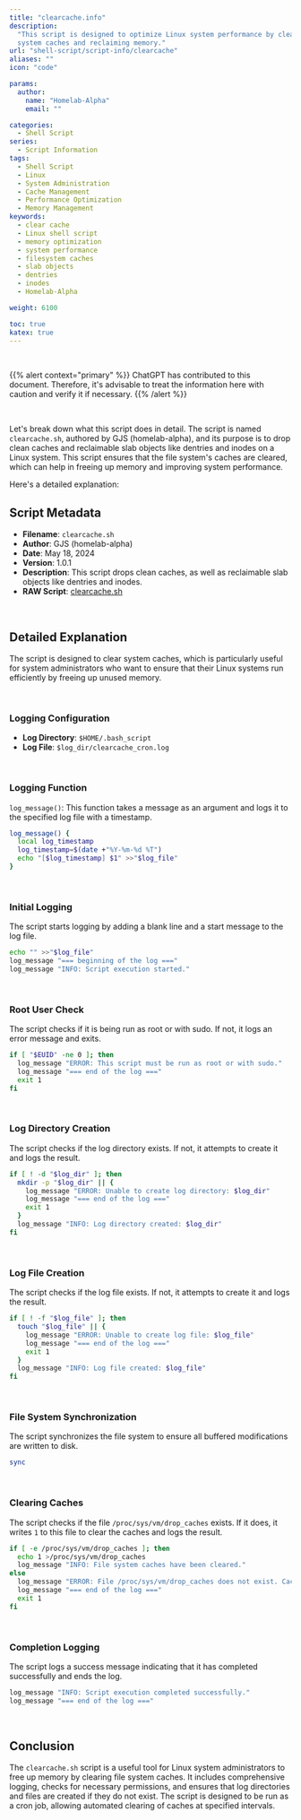 ```yaml
---
title: "clearcache.info"
description:
  "This script is designed to optimize Linux system performance by clearing file
  system caches and reclaiming memory."
url: "shell-script/script-info/clearcache"
aliases: ""
icon: "code"

params:
  author:
    name: "Homelab-Alpha"
    email: ""

categories:
  - Shell Script
series:
  - Script Information
tags:
  - Shell Script
  - Linux
  - System Administration
  - Cache Management
  - Performance Optimization
  - Memory Management
keywords:
  - clear cache
  - Linux shell script
  - memory optimization
  - system performance
  - filesystem caches
  - slab objects
  - dentries
  - inodes
  - Homelab-Alpha

weight: 6100

toc: true
katex: true
---
```


<br />

{{% alert context="primary" %}}
ChatGPT has contributed to this document. Therefore, it's advisable to treat the
information here with caution and verify it if necessary. {{% /alert %}}

<br />

Let's break down what this script does in detail. The script is named
`clearcache.sh`, authored by GJS (homelab-alpha), and its purpose is to drop
clean caches and reclaimable slab objects like dentries and inodes on a Linux
system. This script ensures that the file system's caches are cleared, which can
help in freeing up memory and improving system performance.

Here's a detailed explanation:

## Script Metadata

- **Filename**: `clearcache.sh`
- **Author**: GJS (homelab-alpha)
- **Date**: May 18, 2024
- **Version**: 1.0.1
- **Description**: This script drops clean caches, as well as reclaimable slab
  objects like dentries and inodes.
- **RAW Script**: [clearcache.sh]

<br />

## Detailed Explanation

The script is designed to clear system caches, which is particularly useful for
system administrators who want to ensure that their Linux systems run
efficiently by freeing up unused memory.

<br />

### Logging Configuration

- **Log Directory**: `$HOME/.bash_script`
- **Log File**: `$log_dir/clearcache_cron.log`

<br />

### Logging Function

`log_message()`: This function takes a message as an argument and logs it to the
specified log file with a timestamp.

```bash
log_message() {
  local log_timestamp
  log_timestamp=$(date +"%Y-%m-%d %T")
  echo "[$log_timestamp] $1" >>"$log_file"
}
```

<br />

### Initial Logging

The script starts logging by adding a blank line and a start message to the log
file.

```bash
echo "" >>"$log_file"
log_message "=== beginning of the log ==="
log_message "INFO: Script execution started."
```

<br />

### Root User Check

The script checks if it is being run as root or with sudo. If not, it logs an
error message and exits.

```bash
if [ "$EUID" -ne 0 ]; then
  log_message "ERROR: This script must be run as root or with sudo."
  log_message "=== end of the log ==="
  exit 1
fi
```

<br />

### Log Directory Creation

The script checks if the log directory exists. If not, it attempts to create it
and logs the result.

```bash
if [ ! -d "$log_dir" ]; then
  mkdir -p "$log_dir" || {
    log_message "ERROR: Unable to create log directory: $log_dir"
    log_message "=== end of the log ==="
    exit 1
  }
  log_message "INFO: Log directory created: $log_dir"
fi
```

<br />

### Log File Creation

The script checks if the log file exists. If not, it attempts to create it and
logs the result.

```bash
if [ ! -f "$log_file" ]; then
  touch "$log_file" || {
    log_message "ERROR: Unable to create log file: $log_file"
    log_message "=== end of the log ==="
    exit 1
  }
  log_message "INFO: Log file created: $log_file"
fi
```

<br />

### File System Synchronization

The script synchronizes the file system to ensure all buffered modifications are
written to disk.

```bash
sync
```

<br />

### Clearing Caches

The script checks if the file `/proc/sys/vm/drop_caches` exists. If it does, it
writes `1` to this file to clear the caches and logs the result.

```bash
if [ -e /proc/sys/vm/drop_caches ]; then
  echo 1 >/proc/sys/vm/drop_caches
  log_message "INFO: File system caches have been cleared."
else
  log_message "ERROR: File /proc/sys/vm/drop_caches does not exist. Cache clearing failed."
  log_message "=== end of the log ==="
  exit 1
fi
```

<br />

### Completion Logging

The script logs a success message indicating that it has completed successfully
and ends the log.

```bash
log_message "INFO: Script execution completed successfully."
log_message "=== end of the log ==="
```

<br />

## Conclusion

The `clearcache.sh` script is a useful tool for Linux system administrators to
free up memory by clearing file system caches. It includes comprehensive
logging, checks for necessary permissions, and ensures that log directories and
files are created if they do not exist. The script is designed to be run as a
cron job, allowing automated clearing of caches at specified intervals.

[clearcache.sh]:
  https://raw.githubusercontent.com/homelab-alpha/shell-script/main/scripts/clearcache.sh
